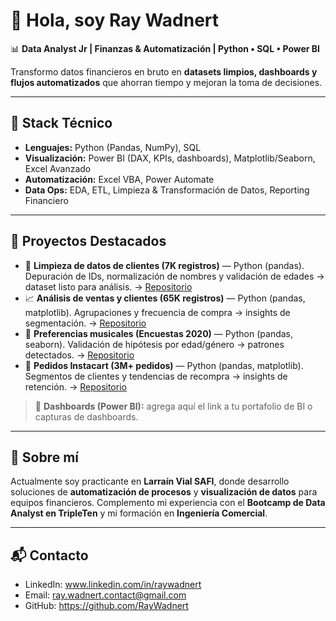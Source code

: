 # 👋 Hola, soy Ray Wadnert  

📊 **Data Analyst Jr | Finanzas & Automatización | Python • SQL • Power BI**  

Transformo datos financieros en bruto en **datasets limpios, dashboards y flujos automatizados** que ahorran tiempo y mejoran la toma de decisiones.  

---

## 🔧 Stack Técnico  
- **Lenguajes:** Python (Pandas, NumPy), SQL  
- **Visualización:** Power BI (DAX, KPIs, dashboards), Matplotlib/Seaborn, Excel Avanzado  
- **Automatización:** Excel VBA, Power Automate  
- **Data Ops:** EDA, ETL, Limpieza & Transformación de Datos, Reporting Financiero  

---

## 📂 Proyectos Destacados  
- 🧹 **Limpieza de datos de clientes (7K registros)** — Python (pandas). Depuración de IDs, normalización de nombres y validación de edades → dataset listo para análisis. → [Repositorio](https://github.com/<tu-usuario>/<repo-clientes>)  
- 📈 **Análisis de ventas y clientes (65K registros)** — Python (pandas, matplotlib). Agrupaciones y frecuencia de compra → insights de segmentación. → [Repositorio](https://github.com/<tu-usuario>/<repo-ventas>)  
- 🎵 **Preferencias musicales (Encuestas 2020)** — Python (pandas, seaborn). Validación de hipótesis por edad/género → patrones detectados. → [Repositorio](https://github.com/<tu-usuario>/<repo-musica>)  
- 🛒 **Pedidos Instacart (3M+ pedidos)** — Python (pandas, matplotlib). Segmentos de clientes y tendencias de recompra → insights de retención. → [Repositorio](https://github.com/<tu-usuario>/<repo-instacart>)  

> 🔗 **Dashboards (Power BI):** agrega aquí el link a tu portafolio de BI o capturas de dashboards.  

---

## 🧭 Sobre mí  
Actualmente soy practicante en **Larraín Vial SAFI**, donde desarrollo soluciones de **automatización de procesos** y **visualización de datos** para equipos financieros. Complemento mi experiencia con el **Bootcamp de Data Analyst en TripleTen** y mi formación en **Ingeniería Comercial**.  

---

## 📬 Contacto  
- LinkedIn: www.linkedin.com/in/raywadnert 
- Email: ray.wadnert.contact@gmail.com  
- GitHub: https://github.com/RayWadnert 
